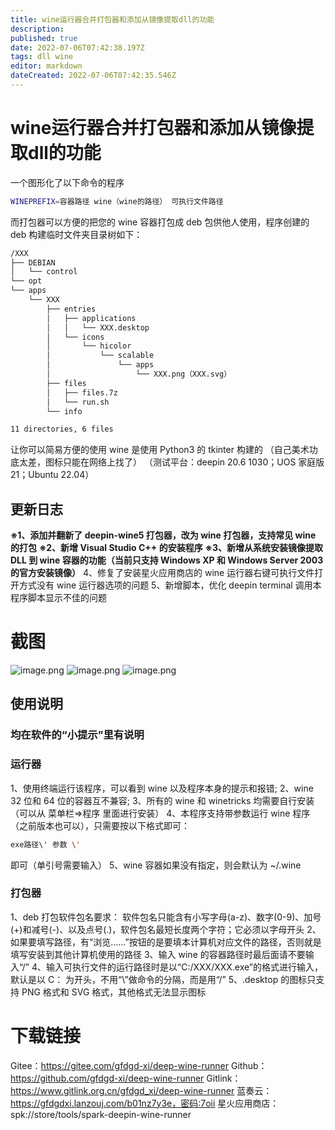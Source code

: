 ```yaml
---
title: wine运行器合并打包器和添加从镜像提取dll的功能
description: 
published: true
date: 2022-07-06T07:42:38.197Z
tags: dll wine
editor: markdown
dateCreated: 2022-07-06T07:42:35.546Z
---
```


# wine运行器合并打包器和添加从镜像提取dll的功能

一个图形化了以下命令的程序

```bash
WINEPREFIX=容器路径 wine（wine的路径） 可执行文件路径
```

而打包器可以方便的把您的 wine 容器打包成 deb 包供他人使用，程序创建的 deb 构建临时文件夹目录树如下：

```bash
/XXX
├── DEBIAN
│   └── control
└── opt
└── apps
    └── XXX
        ├── entries
        │   ├── applications
        │   │   └── XXX.desktop
        │   └── icons
        │       └── hicolor
        │           └── scalable
        │               └── apps
        │                   └── XXX.png（XXX.svg）
        ├── files
        │   ├── files.7z
        │   └── run.sh
        └── info

11 directories, 6 files
```

让你可以简易方便的使用 wine
是使用 Python3 的 tkinter 构建的
（自己美术功底太差，图标只能在网络上找了）
（测试平台：deepin 20.6 1030；UOS 家庭版 21；Ubuntu 22.04）

## 更新日志

**※1、添加并翻新了 deepin-wine5 打包器，改为 wine 打包器，支持常见 wine 的打包**
**※2、新增 Visual Studio C++ 的安装程序**
**※3、新增从系统安装镜像提取 DLL 到 wine 容器的功能（当前只支持 Windows XP 和 Windows Server 2003 的官方安装镜像）**
4、修复了安装星火应用商店的 wine 运行器右键可执行文件打开方式没有 wine 运行器选项的问题
5、新增脚本，优化 deepin terminal 调用本程序脚本显示不佳的问题

# 截图

![image.png](https://storage.deepin.org/thread/202207061004446872_image.png)
![image.png](https://storage.deepin.org/thread/202207061005149959_image.png)
![image.png](https://storage.deepin.org/thread/202207061005251446_image.png)

## 使用说明

### 均在软件的“小提示”里有说明

### 运行器

1、使用终端运行该程序，可以看到 wine 以及程序本身的提示和报错;
2、wine 32 位和 64 位的容器互不兼容;
3、所有的 wine 和 winetricks 均需要自行安装（可以从 菜单栏=>程序 里面进行安装）
4、本程序支持带参数运行 wine 程序（之前版本也可以），只需要按以下格式即可：

```bash
exe路径\' 参数 \'
```

即可（单引号需要输入）
5、wine 容器如果没有指定，则会默认为 ~/.wine

### 打包器

1、deb 打包软件包名要求：
软件包名只能含有小写字母(a-z)、数字(0-9)、加号(+)和减号(-)、以及点号(.)，软件包名最短长度两个字符；它必须以字母开头
2、如果要填写路径，有“浏览……”按钮的是要填本计算机对应文件的路径，否则就是填写安装到其他计算机使用的路径
3、输入 wine 的容器路径时最后面请不要输入“/”
4、输入可执行文件的运行路径时是以“C:/XXX/XXX.exe”的格式进行输入，默认是以 C： 为开头，不用“\”做命令的分隔，而是用“/”
5、.desktop 的图标只支持 PNG 格式和 SVG 格式，其他格式无法显示图标

# 下载链接

Gitee：https://gitee.com/gfdgd-xi/deep-wine-runner
Github：https://github.com/gfdgd-xi/deep-wine-runner
Gitlink：https://www.gitlink.org.cn/gfdgd_xi/deep-wine-runner
蓝奏云：https://gfdgdxi.lanzouj.com/b01nz7y3e，密码:7oii
星火应用商店：spk://store/tools/spark-deepin-wine-runner